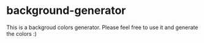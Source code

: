 # background-generator
 
This is a backgroud colors generator. Please feel free to use it and generate the colors :) 
